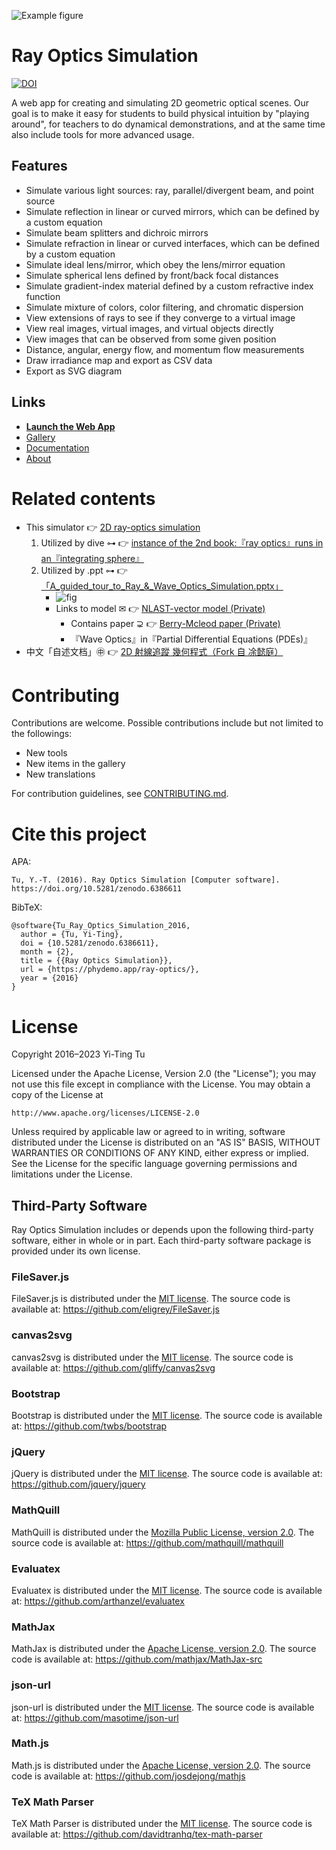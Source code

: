 ![Example figure](https://raw.githubusercontent.com/ricktu288/ray-optics/master/img/1.svg "Example figure")
<!-- ![Example figure](https://raw.githubusercontent.com/ChenZhu-Xie/ray_optics__xcz/master/img/cover.png "Multiple Euclidean algorithm runs automatically in「Dewar bottle」=「pure-reflection non-absorbing notched blackbody」") -->

# Ray Optics Simulation
[![DOI](https://zenodo.org/badge/DOI/10.5281/zenodo.6386611.svg)](https://doi.org/10.5281/zenodo.6386611)

A web app for creating and simulating 2D geometric optical scenes. Our goal is to make it easy for students to build physical intuition by "playing around", for teachers to do dynamical demonstrations, and at the same time also include tools for more advanced usage.

## Features
- Simulate various light sources: ray, parallel/divergent beam, and point source
- Simulate reflection in linear or curved mirrors, which can be defined by a custom equation
- Simulate beam splitters and dichroic mirrors
- Simulate refraction in linear or curved interfaces, which can be defined by a custom equation
- Simulate ideal lens/mirror, which obey the lens/mirror equation
- Simulate spherical lens defined by front/back focal distances
- Simulate gradient-index material defined by a custom refractive index function
- Simulate mixture of colors, color filtering, and chromatic dispersion
- View extensions of rays to see if they converge to a virtual image
- View real images, virtual images, and virtual objects directly
- View images that can be observed from some given position
- Distance, angular, energy flow, and momentum flow measurements
- Draw irradiance map and export as CSV data
- Export as SVG diagram

## Links
- [**Launch the Web App**](https://phydemo.app/ray-optics/simulator/)
- [Gallery](https://phydemo.app/ray-optics/gallery/)
- [Documentation](https://github.com/ricktu288/ray-optics/wiki)
- [About](https://phydemo.app/ray-optics/about)

# Related contents
* This simulator 👉 [2D ray-optics simulation](https://github.com/ChenZhu-Xie/ray-optics)
    1. Utilized by dive ⊶ 👉 [instance of the 2nd book:『ray optics』runs in an『integrating sphere』](https://github.com/ChenZhu-Xie/geometric_optics_2_discrete_mathematics)
    <!-- 2. Utilized by .ppt ⊶ 👉 [Ray & Wave Optics simulation](https://github.com/ChenZhu-Xie/ray_optics__xcz/master/A_guided_tour_to_Ray_&_Wave_Optics_Simulation.pptx) -->
    2. Utilized by .ppt ⊶ 👉[「A_guided_tour_to_Ray_&_Wave_Optics_Simulation.pptx」](https://github.com/ChenZhu-Xie/ray_optics__xcz/raw/master/A_guided_tour_to_Ray_&_Wave_Optics_Simulation.pptx)
        <!-- * ![fig](https://github.com/ChenZhu-Xie/ray_optics__xcz/raw/master/img/wave_optics.png "Wave Optics in PDEs") -->
        * ![fig](https://github.com/ChenZhu-Xie/ray_optics__xcz/raw/master/img/vector_linear_crystal_optics_1.png "Wave Optics in PDEs")
        * Links to model ✉ 👉 [NLAST-vector model (Private)](https://github.com/ChenZhu-Xie/NLAST_private)
            * Contains paper ⊋ 👉 [Berry-Mcleod paper (Private)](https://github.com/ChenZhu-Xie/Berry_Mcleod_paper__private)
            * 『Wave Optics』in『Partial Differential Equations (PDEs)』
* 中文「自述文档」㊥ 👉 [2D 射線追蹤 幾何程式（Fork 自 凃懿庭）](https://gitee.com/ChenZhu-Xie/ray_optics__xcz)

# Contributing

Contributions are welcome. Possible contributions include but not limited to the followings:

- New tools
- New items in the gallery
- New translations

For contribution guidelines, see [CONTRIBUTING.md](https://github.com/ricktu288/ray-optics/blob/master/CONTRIBUTING.md).

# Cite this project

APA:
```
Tu, Y.-T. (2016). Ray Optics Simulation [Computer software]. https://doi.org/10.5281/zenodo.6386611
```
BibTeX:
```
@software{Tu_Ray_Optics_Simulation_2016,
  author = {Tu, Yi-Ting},
  doi = {10.5281/zenodo.6386611},
  month = {2},
  title = {{Ray Optics Simulation}},
  url = {https://phydemo.app/ray-optics/},
  year = {2016}
}
```

# License
Copyright 2016–2023 Yi-Ting Tu

Licensed under the Apache License, Version 2.0 (the "License");
you may not use this file except in compliance with the License.
You may obtain a copy of the License at

    http://www.apache.org/licenses/LICENSE-2.0

Unless required by applicable law or agreed to in writing, software
distributed under the License is distributed on an "AS IS" BASIS,
WITHOUT WARRANTIES OR CONDITIONS OF ANY KIND, either express or implied.
See the License for the specific language governing permissions and
limitations under the License.

## Third-Party Software

Ray Optics Simulation includes or depends upon the following third-party software, either in whole or in part. Each third-party software package is provided under its own license.

### FileSaver.js

FileSaver.js is distributed under the [MIT license](https://github.com/eligrey/FileSaver.js/blob/master/LICENSE.md).
The source code is available at: https://github.com/eligrey/FileSaver.js

### canvas2svg

canvas2svg is distributed under the [MIT license](https://github.com/gliffy/canvas2svg/blob/master/LICENSE).
The source code is available at: https://github.com/gliffy/canvas2svg

### Bootstrap

Bootstrap is distributed under the [MIT license](https://raw.githubusercontent.com/twbs/bootstrap/master/LICENSE).
The source code is available at: https://github.com/twbs/bootstrap

### jQuery

jQuery is distributed under the [MIT license](https://github.com/jquery/jquery/blob/master/LICENSE.txt).
The source code is available at: https://github.com/jquery/jquery

### MathQuill

MathQuill is distributed under the [Mozilla Public License, version 2.0](https://www.mozilla.org/en-US/MPL/2.0/).
The source code is available at: https://github.com/mathquill/mathquill

### Evaluatex

Evaluatex is distributed under the [MIT license](https://opensource.org/licenses/mit-license.php).
The source code is available at: https://github.com/arthanzel/evaluatex

### MathJax

MathJax is distributed under the [Apache License, version 2.0](http://www.apache.org/licenses/LICENSE-2.0).
The source code is available at: https://github.com/mathjax/MathJax-src

### json-url

json-url is distributed under the [MIT license](https://opensource.org/licenses/mit-license.php).
The source code is available at: https://github.com/masotime/json-url

### Math.js

Math.js is distributed under the [Apache License, version 2.0](http://www.apache.org/licenses/LICENSE-2.0).
The source code is available at: https://github.com/josdejong/mathjs

### TeX Math Parser
TeX Math Parser is distributed under the [MIT license](https://opensource.org/licenses/mit-license.php).
The source code is available at: https://github.com/davidtranhq/tex-math-parser


<!-- ？ -->